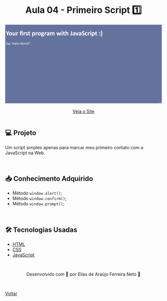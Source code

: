 <h1 align="center">Aula 04 - Primeiro Script 1️⃣</h1>

![Vìdeo demonstrativo de exercícios práticos](./demonstracao.gif)

<div align="center">
    <a href="https://elias-neto.github.io/Curso-em-video-JavaScript/moduloA/aula04/index.html" target="_blank"> Veja o Site</a>
</div>

<br>

## 💻 Projeto

Um script simples apenas para marcar meu primeiro contato com a JavaScript na Web.

<br>

## 📥 Conhecimento Adquirido 

- Método `window.alert()`;
- Método `window.confirm()`;
- Método `window.prompt()`;

<br>

## 🛠 Tecnologias Usadas

- [HTML](https://www.w3schools.com/html/)
- [CSS](https://www.w3schools.com/css/)
- [JavaScript](https://www.w3schools.com/js/)

<br>

<p align="center"> Desenvolvido com 💙 por Elias de Araújo Ferreira Neto 👋 <p>

<br>
  
<a href="../../../README.md">Voltar</a>